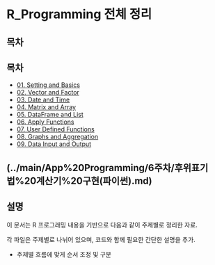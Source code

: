 # R_Programming 전체 정리

## 목차

## 목차

- [01. Setting and Basics](R/01.%20Setting%20and%20Basics.md)
- [02. Vector and Factor](R/02.%20Vector%20and%20Factor.md)
- [03. Date and Time](R/03.%20Date%20and%20Time.md)
- [04. Matrix and Array](R/04.%20Matrix%20and%20Array.md)
- [05. DataFrame and List](R/05.%20DataFrame%20and%20List.md)
- [06. Apply Functions](R/06.%20Apply%20Functions.md)
- [07. User Defined Functions](R/07.%20User%20Defined%20Functions.md)
- [08. Graphs and Aggregation](R/08.%20Graphs%20and%20Aggregation.md)
- [09. Data Input and Output](R/09.%20Data%20Input%20and%20Output.md)


(../main/App%20Programming/6주차/후위표기법%20계산기%20구현(파이썬).md)
---

## 설명

이 문서는 R 프로그래밍  내용을 기반으로 다음과 같이 주제별로 정리한 자료.

각 파일은 주제별로 나뉘어 있으며, 코드와 함께 필요한 간단한 설명을 추가.

- 주제별 흐름에 맞게 순서 조정 및 구분


